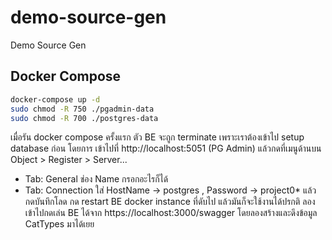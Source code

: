 # demo-source-gen
Demo Source Gen


## Docker Compose

```bash
docker-compose up -d
sudo chmod -R 750 ./pgadmin-data
sudo chmod -R 700 ./postgres-data
```

เมื่อรัน docker compose ครั้งแรก ตัว BE จะถูก terminate เพราะเราต้องเข้าไป setup database ก่อน โดยการ
เข้าไปที่ http://localhost:5051 (PG Admin) แล้วกดที่เมนูด้านบน Object > Register > Server...
- Tab: General ช่อง Name กรอกอะไรก็ได้
- Tab: Connection ใส่ HostName -> postgres , Password -> project0* แล้วกดบันทึกโลด
กด restart BE docker instance ที่ดับไป แล้วมันก็จะใช้งานได้ปรกติ
ลองเข้าไปกดเล่น BE ได้จาก https://localhost:3000/swagger โดยลองสร้างและดึงข้อมูล CatTypes มาได้เยย
